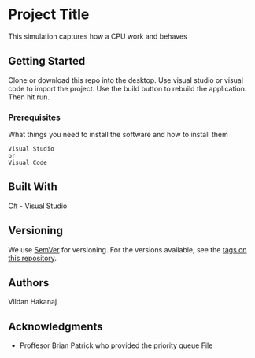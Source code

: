 # Project Title

This simulation captures how a CPU work and behaves

## Getting Started
Clone or download this repo into the desktop. Use visual studio or visual code to import the project. 
Use the build button to rebuild the application.
Then hit run.

### Prerequisites

What things you need to install the software and how to install them

```
Visual Studio
or
Visual Code
```

## Built With
C# - Visual Studio

## Versioning

We use [SemVer](http://semver.org/) for versioning. For the versions available, see the [tags on this repository](https://github.com/your/project/tags). 

## Authors
Vildan Hakanaj

## Acknowledgments
* Proffesor Brian Patrick who provided the priority queue File
